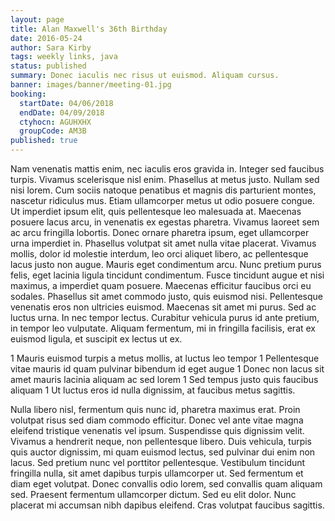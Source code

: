 ```yaml
---
layout: page
title: Alan Maxwell's 36th Birthday
date: 2016-05-24
author: Sara Kirby
tags: weekly links, java
status: published
summary: Donec iaculis nec risus ut euismod. Aliquam cursus.
banner: images/banner/meeting-01.jpg
booking:
  startDate: 04/06/2018
  endDate: 04/09/2018
  ctyhocn: AGUHXHX
  groupCode: AM3B
published: true
---
```

Nam venenatis mattis enim, nec iaculis eros gravida in. Integer sed faucibus turpis. Vivamus scelerisque nisl enim. Phasellus at metus justo. Nullam sed nisi lorem. Cum sociis natoque penatibus et magnis dis parturient montes, nascetur ridiculus mus. Etiam ullamcorper metus ut odio posuere congue. Ut imperdiet ipsum elit, quis pellentesque leo malesuada at.
Maecenas posuere lacus arcu, in venenatis ex egestas pharetra. Vivamus laoreet sem ac arcu fringilla lobortis. Donec ornare pharetra ipsum, eget ullamcorper urna imperdiet in. Phasellus volutpat sit amet nulla vitae placerat. Vivamus mollis, dolor id molestie interdum, leo orci aliquet libero, ac pellentesque lacus justo non augue. Mauris eget condimentum arcu. Nunc pretium purus felis, eget lacinia ligula tincidunt condimentum. Fusce tincidunt augue et nisi maximus, a imperdiet quam posuere. Maecenas efficitur faucibus orci eu sodales. Phasellus sit amet commodo justo, quis euismod nisi. Pellentesque venenatis eros non ultricies euismod. Maecenas sit amet mi purus. Sed ac luctus urna. In nec tempor lectus. Curabitur vehicula purus id ante pretium, in tempor leo vulputate. Aliquam fermentum, mi in fringilla facilisis, erat ex euismod ligula, et suscipit ex lectus ut ex.

1 Mauris euismod turpis a metus mollis, at luctus leo tempor
1 Pellentesque vitae mauris id quam pulvinar bibendum id eget augue
1 Donec non lacus sit amet mauris lacinia aliquam ac sed lorem
1 Sed tempus justo quis faucibus aliquam
1 Ut luctus eros id nulla dignissim, at faucibus metus sagittis.

Nulla libero nisl, fermentum quis nunc id, pharetra maximus erat. Proin volutpat risus sed diam commodo efficitur. Donec vel ante vitae magna eleifend tristique venenatis vel ipsum. Suspendisse quis dignissim velit. Vivamus a hendrerit neque, non pellentesque libero. Duis vehicula, turpis quis auctor dignissim, mi quam euismod lectus, sed pulvinar dui enim non lacus. Sed pretium nunc vel porttitor pellentesque. Vestibulum tincidunt fringilla nulla, sit amet dapibus turpis ullamcorper ut. Sed fermentum et diam eget volutpat. Donec convallis odio lorem, sed convallis quam aliquam sed. Praesent fermentum ullamcorper dictum. Sed eu elit dolor. Nunc placerat mi accumsan nibh dapibus eleifend. Cras volutpat faucibus sagittis.
